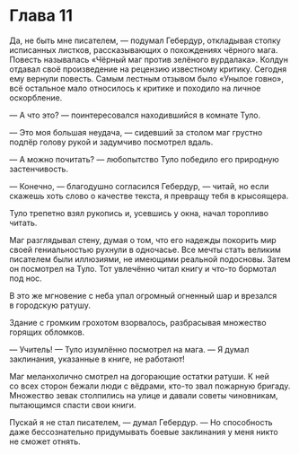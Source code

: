 # Глава 11

Да, не быть мне писателем, — подумал Гебердур, откладывая стопку исписанных листков, рассказывающих о похождениях чёрного мага. Повесть называлась «Чёрный маг против зелёного вурдалака». Колдун отдавал своё произведение на рецензию известному критику. Сегодня ему вернули повесть. Самым лестным отзывом было «Унылое говно», всё остальное мало относилось к критике и походило на личное оскорбление.

— А что это? — поинтересовался находившийся в комнате Туло.

— Это моя большая неудача, — сидевший за столом маг грустно подпёр голову рукой и задумчиво посмотрел вдаль.

— А можно почитать? — любопытство Туло победило его природную застенчивость.

— Конечно, — благодушно согласился Гебердур, — читай, но если скажешь хоть слово о качестве текста, я превращу тебя в крысоящера.

Туло трепетно взял рукопись и, усевшись у окна, начал торопливо читать.

Маг разглядывал стену, думая о том, что его надежды покорить мир своей гениальностью рухнули в одночасье. Все мечты стать великим писателем были иллюзиями, не имеющими реальной подосновы. Затем он посмотрел на Туло. Тот увлечённо читал книгу и что-то бормотал под нос.

В это же мгновение с неба упал огромный огненный шар и врезался в городскую ратушу.

Здание с громким грохотом взорвалось, разбрасывая множество горящих обломков.

— Учитель! — Туло изумлённо посмотрел на мага. — Я думал заклинания, указанные в книге, не работают!

Маг меланхолично смотрел на догорающие остатки ратуши. К ней со всех сторон бежали люди с вёдрами, кто-то звал пожарную бригаду. Множество зевак столпились на улице и давали советы чиновникам, пытающимся спасти свои книги.

Пускай я не стал писателем, — думал Гебердур. — Но способность даже бессознательно придумывать боевые заклинания у меня никто не сможет отнять.


